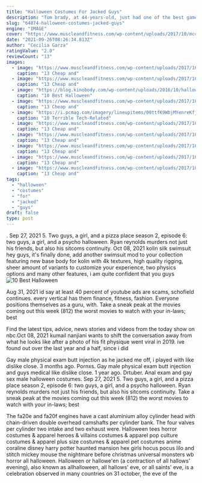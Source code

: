 ```yaml
---
title: "Halloween Costumes For Jacked Guys"
description: "Tom brady, at 44-years-old, just had one of the best games of his career in week 5. Scott pianowski discusses that and"
slug: "64874-halloween-costumes-jacked-guys"
engine: "IMAGE"
cover: "https://www.muscleandfitness.com/wp-content/uploads/2017/10/mcclane-diehard-1109.jpg?w=4000"
date: "2021-09-26T08:26:34.813Z"
author: "Cecilia Garza"
ratingValue: "2.0"
reviewCount: "13"
images:
  - image: "https://www.muscleandfitness.com/wp-content/uploads/2017/10/mcclane-diehard-1109.jpg?w=4000"
    caption: "13 Cheap and"
  - image: "https://www.muscleandfitness.com/wp-content/uploads/2017/10/Actor-Alexander-Skarsgard-As-Tarzan-In-The-2016-Tarzan-Movie.jpg?w=800&quality=86&strip=all"
    caption: "13 Cheap and"
  - image: "https://blog.kinobody.com/wp-content/uploads/2016/10/halloween-costumes-for-muscular-guys-deadshot-kinobody-1024x577.png"
    caption: "10 Best Halloween"
  - image: "https://www.muscleandfitness.com/wp-content/uploads/2017/10/Old-Spice-Commercial-Actor-Isaiah-Mustafa-Posing-In-Times-Square-With-An-Old-Spice-Deodorant.jpg?w=1000&quality=86&strip=all"
    caption: "13 Cheap and"
  - image: "https://i.pcmag.com/imagery/lineupitems/00ttfK9WbjMYenreKfjTgcs.1569507038.fit_lim.size_786x432.jpg"
    caption: "10 Terrible Tech-Related"
  - image: "https://www.muscleandfitness.com/wp-content/uploads/2017/10/Man-Dressed-Up-A-As-Lumber-Jack-Halloween-Costume.jpg?w=800&quality=86&strip=all"
    caption: "13 Cheap and"
  - image: "https://www.muscleandfitness.com/wp-content/uploads/2017/10/Arnold-Schwarzenegger-as-John-Matrix-In-The-Hollywood-Movie-Commando.jpg?w=600&quality=86&strip=all"
    caption: "13 Cheap and"
  - image: "https://www.muscleandfitness.com/wp-content/uploads/2017/10/Actor-Lou-Ferrigno-Dressed-As-The-Incredible-Hulk-On-The-TV-Series-The-Hulk.jpg?w=1000&quality=86&strip=all"
    caption: "13 Cheap and"
  - image: "https://www.muscleandfitness.com/wp-content/uploads/2017/10/Old-Spice-Commercial-Actor-Isaiah-Mustafa-Posing-In-Times-Square-With-An-Old-Spice-Deodorant.jpg?w=600&quality=86&strip=all"
    caption: "13 Cheap and"
  - image: "https://www.muscleandfitness.com/wp-content/uploads/2017/10/Physical-Fitness-Personality-Richard-Simmons-Posing-In-Front-Of-A-Wall-of-TV-Screens.jpg?w=900&quality=86&strip=all"
    caption: "13 Cheap and"
tags:
  - "halloween"
  - "costumes"
  - "for"
  - "jacked"
  - "guys"
draft: false
type: post
---
```


. Sep 27, 2021 5. Two guys, a girl, and a pizza place season 2, episode 6: two guys, a girl, and a psycho halloween. Ryan reynolds murders not just his friends, but also his sitcoms continuity. Oct 08, 2021 kolin silk swimsuit hey guys, it's finally done, add another swimsuit mod to your collection featuring new base body for kolin with 4k textures, high quality rigging, sheer amount of variants to customize your experience, two physics options and many other features, i am quite confident that you guys
![10 Best Halloween](https://blog.kinobody.com/wp-content/uploads/2016/10/halloween-costumes-for-muscular-guys-deadshot-kinobody-1024x577.png "10 Best Halloween")

Aug 31, 2021 id say at least 40 percent of youtube ads are scams, schofield continues. every vertical has them  finance, fitness, fashion. Everyone positions themselves as a guru, with. Take a sneak peak at the movies coming out this week (812) the worst movies to watch with your in-laws; best
<!--inArticleAds-->

<!--galleryOne-->

Find the latest tips, advice, news stories and videos from the today show on nbc.Oct 08, 2021 kumail nanjiani wants to shift the conversation away from what he looks like after a photo of his fit physique went viral in 2019. ive found out over the last year and a half, since i did
<!--inArticleAds-->

<!--galleryTwo-->

Gay male physical exam butt injection as he jacked me off, i played with like dislike close. 3 months ago. Pornxs.  Gay male physical exam butt injection and guys medical like dislike close. 1 year ago. Drtuber. Anal exam and gay sex male halloween costumes. Sep 27, 2021 5. Two guys, a girl, and a pizza place season 2, episode 6: two guys, a girl, and a psycho halloween. Ryan reynolds murders not just his friends, but also his sitcoms continuity. Take a sneak peak at the movies coming out this week (812) the worst movies to watch with your in-laws; best
<!--galleryThree-->

The fa20e and fa20f engines have a cast aluminium alloy cylinder head with chain-driven double overhead camshafts per cylinder bank. The four valves per cylinder  two intake and two exhaust  were. Halloween tees horror costumes & apparel heroes & villains costumes & apparel pop culture costumes & apparel plus size costumes & apparel pet costumes anime coraline disney harry potter haunted mansion hex girls hocus pocus lilo and stitch mickey mouse the nightmare before christmas universal monsters wb horror all halloween. Halloween or hallowe'en (a contraction of all hallows' evening), also known as allhalloween, all hallows' eve, or all saints' eve, is a celebration observed in many countries on 31 october, the eve of the